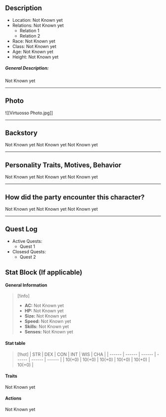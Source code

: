 
## Description
- Location: Not Known yet
- Relations: Not Known yet
	- Relation 1
	- Relation 2
- Race: Not Known yet
- Class: Not Known yet
- Age: Not Known yet
- Height: Not Known yet

##### General Description:
Not Known yet



---

## Photo

![[Virtuosso Photo.jpg]]




---

## Backstory
Not Known yet
Not Known yet
Not Known yet

---


## Personality Traits, Motives, Behavior
Not Known yet
Not Known yet
Not Known yet

---

## How did the party encounter this character?
Not Known yet
Not Known yet
Not Known yet

---


## Quest Log
- Active Quests:
	- Quest 1
- Closesd Quests:
	- Quest 2


## Stat Block (If applicable)
#### General Information

>[!info]
>- **AC:** Not Known yet
>- **HP:** Not Known yet
>- **Size:** Not Known yet
>- **Speed:** Not Known yet
>- **Skills:** Not Known yet
>- **Senses:** Not Known yet

#### Stat table

>[!hot]
>| STR    | DEX    | CON    | INT    | WIS    | CHA    |
>| ------ | ------ | ------ | ------ | ------ | ------ |
>| 10(+0) | 10(+0) | 10(+0) | 10(+0) | 10(+0) | 10(+0) |

#### Traits

Not Known yet 


#### Actions

Not Known yet 